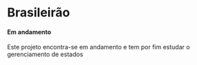 # Brasileirão

#### Em andamento
Este projeto encontra-se em andamento e tem por fim estudar o gerenciamento de estados

